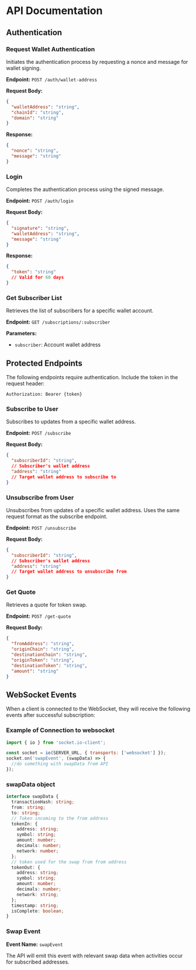 # API Documentation

## Authentication

### Request Wallet Authentication

Initiates the authentication process by requesting a nonce and message for wallet signing.

**Endpoint:** `POST /auth/wallet-address`

**Request Body:**

```json
{
  "walletAddress": "string",
  "chainId": "string",
  "domain": "string"
}
```

**Response:**

```json
{
  "nonce": "string",
  "message": "string"
}
```

### Login

Completes the authentication process using the signed message.

**Endpoint:** `POST /auth/login`

**Request Body:**

```json
{
  "signature": "string",
  "walletAddress": "string",
  "message": "string"
}
```

**Response:**

```json
{
  "token": "string"
  // Valid for 60 days
}
```

### Get Subscriber List

Retrieves the list of subscribers for a specific wallet account.

**Endpoint:** `GET /subscriptions/:subscriber`

**Parameters:**

- `subscriber`: Account wallet address

## Protected Endpoints

The following endpoints require authentication. Include the token in the request header:

```
Authorization: Bearer {token}
```

### Subscribe to User

Subscribes to updates from a specific wallet address.

**Endpoint:** `POST /subscribe`

**Request Body:**

```json
{
  "subscriberId": "string",
  // Subscriber's wallet address
  "address": "string"
  // Target wallet address to subscribe to
}
```

### Unsubscribe from User

Unsubscribes from updates of a specific wallet address. Uses the same request format as the subscribe endpoint.

**Endpoint:** `POST /unsubscribe`

**Request Body:**

```json
{
  "subscriberId": "string",
  // Subscriber's wallet address
  "address": "string"
  // Target wallet address to unsubscribe from
}
```

### Get Quote

Retrieves a quote for token swap.

**Endpoint:** `POST /get-quote`

**Request Body:**

```json
{
  "fromAddress": "string",
  "originChain": "string",
  "destinationChain": "string",
  "originToken": "string",
  "destinationToken": "string",
  "amount": "string"
}
```

## WebSocket Events

When a client is connected to the WebSocket, they will receive the following events after successful subscription:

### Example of Connection to websocket

```javascript
import { io } from 'socket.io-client';

const socket = io(SERVER_URL, { transports: ['websocket'] });
socket.on('swapEvent', (swapData) => {
  //do something with swapData from API
});
```

### swapData object

```typescript
interface swapData {
  transactionHash: string;
  from: string;
  to: string;
  // Token incoming to the from address
  tokenIn: {
    address: string;
    symbol: string;
    amount: number;
    decimals: number;
    network: number;
  };
  // token used for the swap from from address
  tokenOut: {
    address: string;
    symbol: string;
    amount: number;
    decimals: number;
    network: string;
  };
  timestamp: string;
  isComplete: boolean;
}
```

### Swap Event

**Event Name:** `swapEvent`

The API will emit this event with relevant swap data when activities occur for subscribed addresses.
